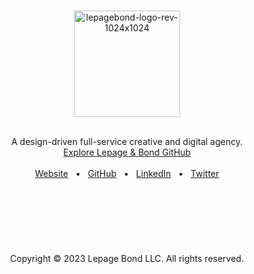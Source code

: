 <br/>
<p align="center">
  <a href="https://lepagebond.com">
    <img src="https://user-images.githubusercontent.com/1711854/227310257-f3b26f7f-f2e3-462b-8bae-c5e2f05d2376.png" width="170" alt="lepagebond-logo-rev-1024x1024">
  </a>
  <br/>
  <br/>
</p>

<p align="center">
  A design-driven full-service creative and digital agency.
  <br/>
  <a href="https://github.com/lepagebond">Explore Lepage & Bond GitHub</a>
  <br/>
  <br/>
  <a href="https://lepagebond.com">Website</a>
  &nbsp; • &nbsp;
  <a href="https://github.com/lepagebond">GitHub</a>
  &nbsp; • &nbsp;
  <a href="https://www.linkedin.com/company/lepagebond">LinkedIn</a>
  &nbsp; • &nbsp;
  <a href="https://twitter.com/lepagebond">Twitter</a>
  <br/>
  <br/>
  <br/>
  <br/>
  <br/>
  <br/>
  <br/>
  <br/>
    Copyright © 2023 Lepage Bond LLC. All rights reserved.
  </p>
</p>


<br/>

